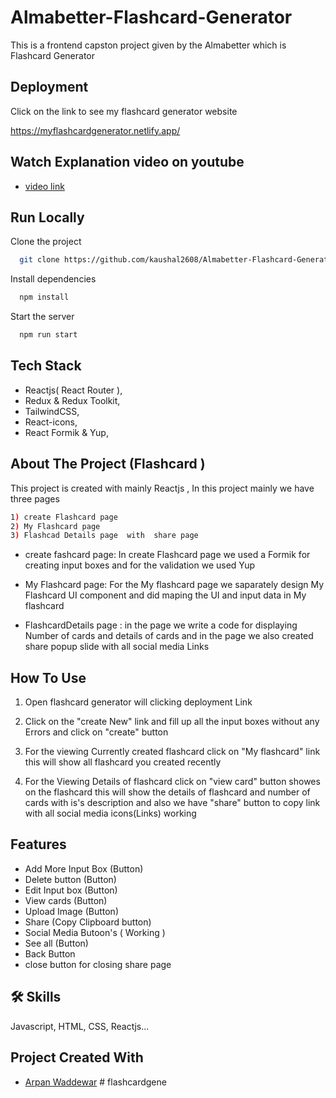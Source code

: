 
# Almabetter-Flashcard-Generator

This is a frontend capston project given by the Almabetter which is Flashcard Generator
## Deployment

Click on the link to see my flashcard generator website


  https://myflashcardgenerator.netlify.app/



## Watch Explanation video on youtube 
- [video link](https://youtu.be/3B4VM4rcRnk)


## Run Locally

Clone the project

```bash
  git clone https://github.com/kaushal2608/Almabetter-Flashcard-Generator.git
```





Install dependencies

```bash
  npm install
```

Start the server

```bash
  npm run start
```


## Tech Stack
- Reactjs( React Router ),
- Redux & Redux Toolkit,
- TailwindCSS,
- React-icons,
- React Formik & Yup,

## About The Project (Flashcard )
This project is created with mainly Reactjs , In this project mainly we have three pages
```bash
1) create Flashcard page 
2) My Flashcard page 
3) Flashcad Details page  with  share page 
```
- create fashcard page: In create Flashcard page we used a Formik for creating input boxes and for the validation we used Yup

- My Flashcard page: For the My flashcard page we saparately design My Flashcard UI component and did maping the UI and input data in My flashcard

- FlashcardDetails page : in the page we write a code for displaying Number of cards and details of cards and in the page we also created share popup slide with all social media Links

## How To Use
1) Open flashcard generator will clicking deployment Link

2) Click on the "create New" link and fill up all the input boxes without any Errors and click on "create" button

3) For the viewing Currently created flashcard click on "My flashcard" link this will show all flashcard you created recently

4) For the Viewing Details of flashcard click on "view card" button showes on the flashcard this will show the details of flashcard and number of cards with is's description and also we have "share" button to copy link with all social media icons(Links) working

## Features

- Add More Input Box (Button)
- Delete button (Button)
- Edit Input box (Button)
- View cards (Button)
- Upload Image (Button)
- Share (Copy Clipboard button)
- Social Media Butoon's ( Working )
- See all (Button)
- Back Button
- close button for closing share page
## 🛠 Skills
Javascript, HTML, CSS, Reactjs...






## Project Created With
- [Arpan Waddewar](https://github.com/Arpanwaddewar)
#   f l a s h c a r d g e n e  
 